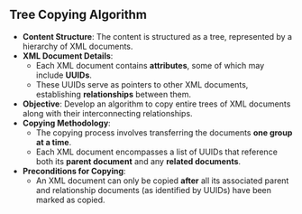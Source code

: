 ## Tree Copying Algorithm

- **Content Structure**: The content is structured as a tree, represented by a hierarchy of XML documents.
- **XML Document Details**:
  - Each XML document contains **attributes**, some of which may include **UUIDs**.
  - These UUIDs serve as pointers to other XML documents, establishing **relationships** between them.
- **Objective**: Develop an algorithm to copy entire trees of XML documents along with their interconnecting relationships.
- **Copying Methodology**:
  - The copying process involves transferring the documents **one group at a time**.
  - Each XML document encompasses a list of UUIDs that reference both its **parent document** and any **related documents**.
- **Preconditions for Copying**:
  - An XML document can only be copied **after** all its associated parent and relationship documents (as identified by UUIDs) have been marked as copied.
